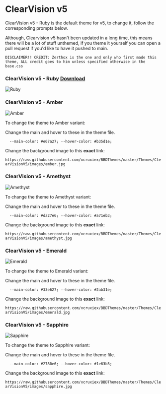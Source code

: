 # ClearVision v5

ClearVision v5 - Ruby is the default theme for v5, to change it, follow the corresponding prompts below.

Although, Clearvision v5 hasn't been updated in a long time, this means there will be a lot of stuff unthemed, if you theme it yourself you can open a pull request if you'd like to have it pushed to main.

`DISCLAIMER!! CREDIT: Zerthox is the one and only who first made this theme, ALL credit goes to him unless specified otherwise in the base.css`

### ClearVision v5 - Ruby [Download](https://raw.githubusercontent.com/xcruxiex/BBDThemes/master/Themes/ClearVisionV5/themes/ClearVision_Ruby.theme.css)
![Ruby](https://raw.githubusercontent.com/xcruxiex/BBDThemes/master/Themes/ClearVisionV5/screenshots/Ruby.png)


### ClearVision v5 - Amber
![Amber](https://raw.githubusercontent.com/xcruxiex/BBDThemes/master/Themes/ClearVisionV5/screenshots/Amber.png)

To change the theme to Amber variant:

Change the main and hover to these in the theme file.

`	--main-color: #e67a27;
	--hover-color: #b35d1e;
`

Change the background image to this **exact** link: 

`https://raw.githubusercontent.com/xcruxiex/BBDThemes/master/Themes/ClearVisionV5/images/amber.jpg`

### ClearVision v5 - Amethyst
![Amethyst](https://raw.githubusercontent.com/xcruxiex/BBDThemes/master/Themes/ClearVisionV5/screenshots/Amethyst.png)

To change the theme to Amethyst variant:

Change the main and hover to these in the theme file.

`	--main-color: #da27e6;
	--hover-color: #a71eb3;
`

Change the background image to this **exact** link: 

`https://raw.githubusercontent.com/xcruxiex/BBDThemes/master/Themes/ClearVisionV5/images/amethyst.jpg`

### ClearVision v5 - Emerald
![Emerald](https://raw.githubusercontent.com/xcruxiex/BBDThemes/master/Themes/ClearVisionV5/screenshots/Emerald.png)

To change the theme to Emerald variant:

Change the main and hover to these in the theme file.

`	--main-color: #33e627;
	--hover-color: #2ab31e;
`

Change the background image to this **exact** link: 

`https://raw.githubusercontent.com/xcruxiex/BBDThemes/master/Themes/ClearVisionV5/images/emerald.jpg`

### ClearVision v5 - Sapphire
![Sapphire](https://raw.githubusercontent.com/xcruxiex/BBDThemes/master/Themes/ClearVisionV5/screenshots/Sapphire.png)

To change the theme to Sapphire variant:

Change the main and hover to these in the theme file.

`	--main-color: #2780e6;
	--hover-color: #1e63b3;
`

Change the background image to this **exact** link: 

`https://raw.githubusercontent.com/xcruxiex/BBDThemes/master/Themes/ClearVisionV5/images/sapphire.jpg`
